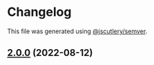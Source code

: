 # Changelog

This file was generated using [@jscutlery/semver](https://github.com/jscutlery/semver).

## [2.0.0](https://gitlab.migoinc.com/migotv/paintbox/compare/react-foundation@1.1.2...react-foundation@2.0.0) (2022-08-12)
